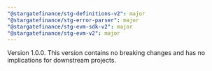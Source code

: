 ```yaml
---
"@stargatefinance/stg-definitions-v2": major
"@stargatefinance/stg-error-parser": major
"@stargatefinance/stg-evm-sdk-v2": major
"@stargatefinance/stg-evm-v2": major
---
```


Version 1.0.0. This version contains no breaking changes and has no implications for downstream projects.

